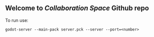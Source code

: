 ## Welcome to *Collaboration Space* Github repo

To run use:
```
godot-server --main-pack server.pck --server --port=<number>
```